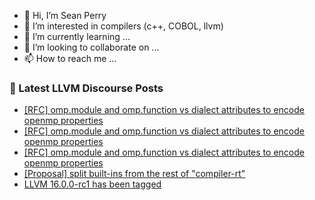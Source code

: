 - 👋 Hi, I’m Sean Perry
- 👀 I’m interested in compilers (c++, COBOL, llvm)
- 🌱 I’m currently learning ...
- 💞️ I’m looking to collaborate on ...
- 📫 How to reach me ...

<!---
s66perry/s66perry is a ✨ special ✨ repository because its `README.md` (this file) appears on your GitHub profile.
You can click the Preview link to take a look at your changes.
--->
### 📕 Latest LLVM Discourse Posts

<!-- DISCOURSE-LLVM:START -->
- [[RFC] omp.module and omp.function vs dialect attributes to encode openmp properties](https://discourse.llvm.org/t/rfc-omp-module-and-omp-function-vs-dialect-attributes-to-encode-openmp-properties/67998#post_20)
- [[RFC] omp.module and omp.function vs dialect attributes to encode openmp properties](https://discourse.llvm.org/t/rfc-omp-module-and-omp-function-vs-dialect-attributes-to-encode-openmp-properties/67998#post_19)
- [[RFC] omp.module and omp.function vs dialect attributes to encode openmp properties](https://discourse.llvm.org/t/rfc-omp-module-and-omp-function-vs-dialect-attributes-to-encode-openmp-properties/67998#post_18)
- [[Proposal] split built-ins from the rest of &quot;compiler-rt&quot;](https://discourse.llvm.org/t/proposal-split-built-ins-from-the-rest-of-compiler-rt/67978#post_20)
- [LLVM 16.0.0-rc1 has been tagged](https://discourse.llvm.org/t/llvm-16-0-0-rc1-has-been-tagged/68019#post_5)
<!-- DISCOURSE-LLVM:END -->
